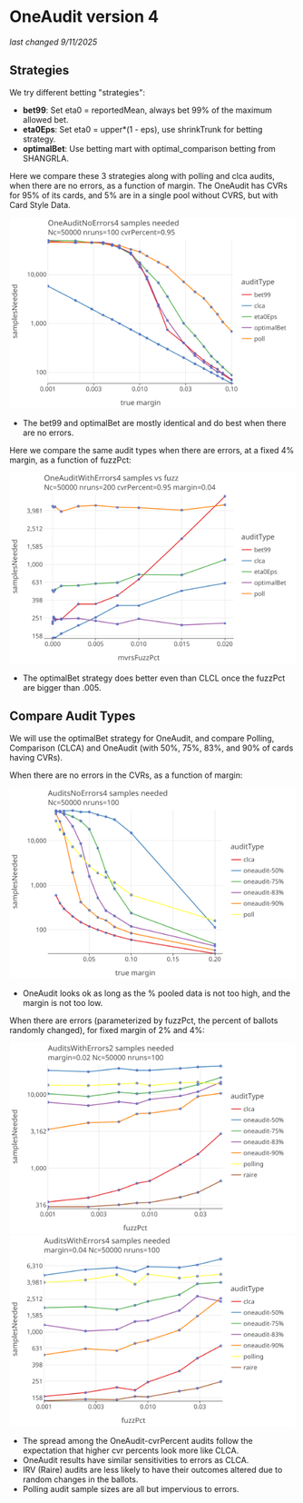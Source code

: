 # OneAudit version 4 
_last changed 9/11/2025_

## Strategies

We try different betting "strategies":

* **bet99**: Set eta0 = reportedMean, always bet 99% of the maximum allowed bet.
* **eta0Eps**: Set eta0 = upper*(1 - eps), use shrinkTrunk for betting strategy.
* **optimalBet**: Use betting mart with optimal_comparison betting from SHANGRLA.

Here we compare these 3 strategies along with polling and clca audits, when there are no errors, as a function of margin. 
The OneAudit has CVRs for 95% of its cards, and 5% are in a single pool without CVRS, but with Card Style Data.

<a href="https://johnlcaron.github.io/rlauxe/docs/plots/oneaudit4/OneAuditNoErrors4/OneAuditNoErrors4LogLog.html" rel="OneAuditNoErrors4LogLog">![OneAuditNoErrors4LogLog](plots/oneaudit4/OneAuditNoErrors4/OneAuditNoErrors4LogLog.png)</a>

* The bet99 and optimalBet are mostly identical and do best when there are no errors.

Here we compare the same audit types when there are errors, at a fixed 4% margin, as a function of fuzzPct:

<a href="https://johnlcaron.github.io/rlauxe/docs/plots/oneaudit4/OneAuditWithErrors4/OneAuditWithErrors4LogLinear.html" rel="OneAuditWithErrors4LogLinear">![OneAuditWithErrors4LogLinear](plots/oneaudit4/OneAuditWithErrors4/OneAuditWithErrors4LogLinear.png)</a>

* The optimalBet strategy does better even than CLCL once the fuzzPct are bigger than .005.

## Compare Audit Types

We will use the optimalBet strategy for OneAudit, and compare Polling, Comparison (CLCA) and OneAudit (with 50%, 75%, 83%, and 90% of cards having CVRs).

When there are no errors in the CVRs, as a function of margin:

<a href="https://johnlcaron.github.io/rlauxe/docs/plots/oneaudit4/AuditsNoErrors4/AuditsNoErrors4LogLinear.html" rel="AuditsNoErrors4LogLinear">![AuditsNoErrors4LogLinear](plots/oneaudit4/AuditsNoErrors4/AuditsNoErrors4LogLinear.png)</a>

* OneAudit looks ok as long as the % pooled data is not too high, and the margin is not too low.

When there are errors (parameterized by fuzzPct, the percent of ballots randomly changed), for fixed margin of 2% and 4%:

<a href="https://johnlcaron.github.io/rlauxe/docs/plots/oneaudit4/AuditsWithErrors/AuditsWithErrors2LogLog.html" rel="AuditsWithErrors2LogLog">![AuditsWithErrors2LogLog](plots/oneaudit4/AuditsWithErrors/AuditsWithErrors2LogLog.png)</a>
<a href="https://johnlcaron.github.io/rlauxe/docs/plots/oneaudit4/AuditsWithErrors/AuditsWithErrors4LogLog.html" rel="AuditsNoErrors4LogLog">![AuditsNoErrors4LogLog](plots/oneaudit4/AuditsWithErrors/AuditsWithErrors4LogLog.png)</a>

* The spread among the OneAudit-cvrPercent audits follow the expectation that higher cvr percents look more like CLCA. 
* OneAudit results have similar sensitivities to errors as CLCA.
* IRV (Raire) audits are less likely to have their outcomes altered due to random changes in the ballots.
* Polling audit sample sizes are all but impervious to errors.
